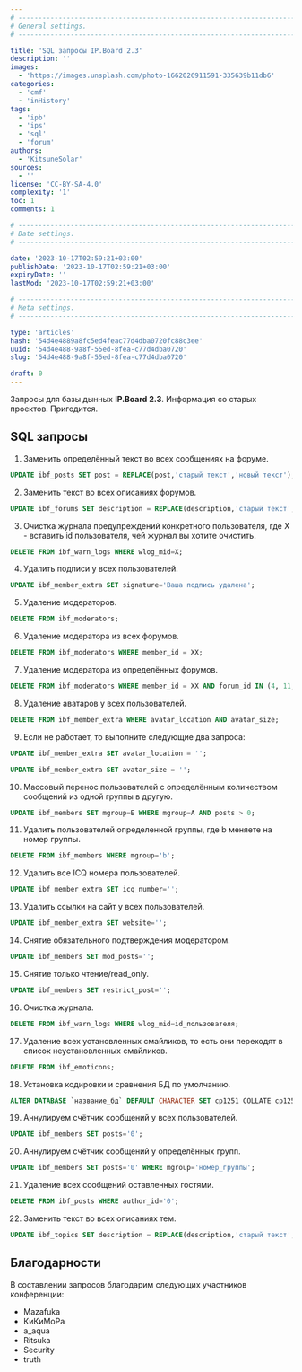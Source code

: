 ```yaml
---
# -------------------------------------------------------------------------------------------------------------------- #
# General settings.
# -------------------------------------------------------------------------------------------------------------------- #

title: 'SQL запросы IP.Board 2.3'
description: ''
images:
  - 'https://images.unsplash.com/photo-1662026911591-335639b11db6'
categories:
  - 'cmf'
  - 'inHistory'
tags:
  - 'ipb'
  - 'ips'
  - 'sql'
  - 'forum'
authors:
  - 'KitsuneSolar'
sources:
  - ''
license: 'CC-BY-SA-4.0'
complexity: '1'
toc: 1
comments: 1

# -------------------------------------------------------------------------------------------------------------------- #
# Date settings.
# -------------------------------------------------------------------------------------------------------------------- #

date: '2023-10-17T02:59:21+03:00'
publishDate: '2023-10-17T02:59:21+03:00'
expiryDate: ''
lastMod: '2023-10-17T02:59:21+03:00'

# -------------------------------------------------------------------------------------------------------------------- #
# Meta settings.
# -------------------------------------------------------------------------------------------------------------------- #

type: 'articles'
hash: '54d4e4889a8fc5ed4feac77d4dba0720fc88c3ee'
uuid: '54d4e488-9a8f-55ed-8fea-c77d4dba0720'
slug: '54d4e488-9a8f-55ed-8fea-c77d4dba0720'

draft: 0
---
```


Запросы для базы дынных **IP.Board 2.3**. Информация со старых проектов. Пригодится.

<!--more-->

## SQL запросы

1. Заменить определённый текст во всех сообщениях на форуме.

```sql
UPDATE ibf_posts SET post = REPLACE(post,'старый текст','новый текст');
```

2. Заменить текст во всех описаниях форумов.

```sql
UPDATE ibf_forums SET description = REPLACE(description,'старый текст','новый текст');
```

3. Очистка журнала предупреждений конкретного пользователя, где X - вставить id пользователя, чей журнал вы хотите очистить.

```sql
DELETE FROM ibf_warn_logs WHERE wlog_mid=X;
```

4. Удалить подписи у всех пользователей.

```sql
UPDATE ibf_member_extra SET signature='Ваша подпись удалена';
```

5. Удаление модераторов.

```sql
DELETE FROM ibf_moderators;
```

6. Удаление модератора из всех форумов.

```sql
DELETE FROM ibf_moderators WHERE member_id = XX;
```

7. Удаление модератора из определённых форумов.

```sql
DELETE FROM ibf_moderators WHERE member_id = XX AND forum_id IN (4, 11, 22, 25);
```

8. Удаление аватаров у всех пользователей.

```sql
DELETE FROM ibf_member_extra WHERE avatar_location AND avatar_size;
```

9. Если не работает, то выполните следующие два запроса:

```sql
UPDATE ibf_member_extra SET avatar_location = '';
```

```sql
UPDATE ibf_member_extra SET avatar_size = '';
```

10. Массовый перенос пользователей c определённым количеством сообщений из одной группы в другую.

```sql
UPDATE ibf_members SET mgroup=Б WHERE mgroup=А AND posts > 0;
```

11. Удалить пользователей определенной группы, где b меняете на номер группы.

```sql
DELETE FROM ibf_members WHERE mgroup='b';
```

12. Удалить все ICQ номера пользователей.

```sql
UPDATE ibf_member_extra SET icq_number='';
```

13. Удалить ссылки на сайт у всех пользователей.

```sql
UPDATE ibf_member_extra SET website='';
```

14. Снятие обязательного подтверждения модератором.

```sql
UPDATE ibf_members SET mod_posts='';
```

15. Снятие только чтение/read_only.

```sql
UPDATE ibf_members SET restrict_post='';
```

16. Очистка журнала.

```sql
DELETE FROM ibf_warn_logs WHERE wlog_mid=id_пользователя;
```

17. Удаление всех установленных смайликов, то есть они переходят в список неустановленных смайликов.

```sql
DELETE FROM ibf_emoticons;
```

18. Установка кодировки и сравнения БД по умолчанию.

```sql
ALTER DATABASE `название_бд` DEFAULT CHARACTER SET cp1251 COLLATE cp1251_general_ci;
```

19. Аннулируем счётчик сообщений у всех пользователей.

```sql
UPDATE ibf_members SET posts='0';
```

20. Аннулируем счётчик сообщений у определённых групп.

```sql
UPDATE ibf_members SET posts='0' WHERE mgroup='номер_группы';
```

21. Удаление всех сообщений оставленных гостями.

```sql
DELETE FROM ibf_posts WHERE author_id='0';
```

22. Заменить текст во всех описаниях тем.

```sql
UPDATE ibf_topics SET description = REPLACE(description,'старый текст','новый текст');
```

## Благодарности

В составлении запросов благодарим следующих участников конференции:

- Mazafuka
- КиКиМоРа
- a_aqua
- Ritsuka
- Security
- truth
